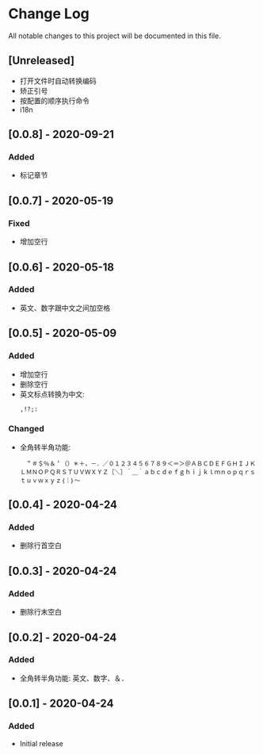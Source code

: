 # Change Log

All notable changes to this project will be documented in this file.

## [Unreleased]

- 打开文件时自动转换编码
- 矫正引号
- 按配置的顺序执行命令
- i18n

## [0.0.8] - 2020-09-21

### Added

- 标记章节

## [0.0.7] - 2020-05-19

### Fixed

- 增加空行

## [0.0.6] - 2020-05-18

### Added

- 英文、数字跟中文之间加空格

## [0.0.5] - 2020-05-09

### Added

- 增加空行
- 删除空行
- 英文标点转换为中文:
  ```
  ,!?;:
  ```

### Changed

- 全角转半角功能:
  ```
  　＂＃＄％＆＇（）＊＋，－．／０１２３４５６７８９＜＝＞＠ＡＢＣＤＥＦＧＨＩＪＫＬＭＮＯＰＱＲＳＴＵＶＷＸＹＺ［＼］＾＿｀ａｂｃｄｅｆｇｈｉｊｋｌｍｎｏｐｑｒｓｔｕｖｗｘｙｚ｛｜｝～
  ```

## [0.0.4] - 2020-04-24

### Added

- 删除行首空白

## [0.0.3] - 2020-04-24

### Added

- 删除行末空白

## [0.0.2] - 2020-04-24

### Added

- 全角转半角功能: 英文、数字、＆．

## [0.0.1] - 2020-04-24

### Added

- Initial release
